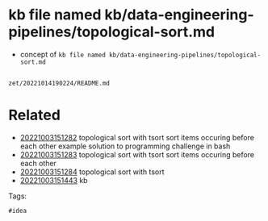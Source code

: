 # kb file named kb/data-engineering-pipelines/topological-sort.md

- concept of `kb file named kb/data-engineering-pipelines/topological-sort.md`

```
```

` zet/20221014190224/README.md `

# Related

- [20221003151282](/zet/20221003151282/README.md) topological sort with tsort sort items occuring before each other example solution to programming challenge in bash
- [20221003151283](/zet/20221003151283/README.md) topological sort with tsort sort items occuring before each other
- [20221003151284](/zet/20221003151284/README.md) topological sort with tsort
- [20221003151443](/zet/20221003151443/README.md) kb

Tags:

    #idea
